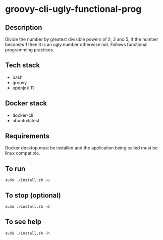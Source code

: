 # groovy-cli-ugly-functional-prog

## Description
Divide the number by greatest divisible powers of
2, 3 and 5, if the number becomes 1 then it is an
ugly number otherwise not.  Follows functional programming
practices.

## Tech stack
- bash
- groovy
- openjdk 11

## Docker stack
- docker-cli
- ubuntu:latest

## Requirements
Docker desktop must be installed and the application
being called must be linux compatiple.

## To run
`sudo ./install.sh -u`

## To stop (optional)
`sudo ./install.sh -d`

## To see help
`sudo ./install.sh -h`
